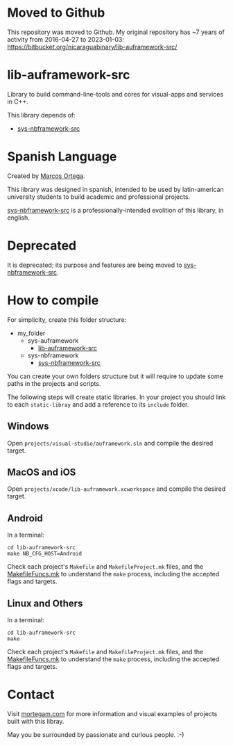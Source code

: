 # Moved to Github

This repository was moved to Github. My original repository has ~7 years of activity from 2016-04-27 to 2023-01-03: https://bitbucket.org/nicaraguabinary/lib-auframework-src/
  
# lib-auframework-src

Library to build command-line-tools and cores for visual-apps and services in C++.

This library depends of:

- [sys-nbframework-src](https://github.com/marcosjom/sys-nbframework-src)


# Spanish Language

Created by [Marcos Ortega](https://mortegam.com/).

This library was designed in spanish, intended to be used by latin-american university students to build academic and professional projects.

[sys-nbframework-src](https://github.com/marcosjom/sys-nbframework-src) is a professionally-intended evolition of this library, in english.

# Deprecated

It is deprecated; its purpose and features are being moved to [sys-nbframework-src](https://github.com/marcosjom/sys-nbframework-src).

# How to compile

For simplicity, create this folder structure:

- my_folder
   - sys-auframework<br/>
      - [lib-auframework-src](https://github.com/marcosjom/lib-auframework-src)<br/>
   - sys-nbframework<br/>
      - [sys-nbframework-src](https://github.com/marcosjom/sys-nbframework-src)<br/>

You can create your own folders structure but it will require to update some paths in the projects and scripts.

The following steps will create static libraries. In your project you should link to each `static-libray` and add a reference to its `include` folder.

## Windows

Open `projects/visual-studio/auframework.sln` and compile the desired target.

## MacOS and iOS

Open `projects/xcode/lib-auframework.xcworkspace` and compile the desired target.

## Android

In a terminal:

```
cd lib-auframework-src
make NB_CFG_HOST=Android
```

Check each project's `Makefile` and `MakefileProject.mk` files, and the [MakefileFuncs.mk](https://github.com/marcosjom/sys-nbframework-src/blob/main/MakefileFuncs.mk) to understand the `make` process, including the accepted flags and targets. 

## Linux and Others

In a terminal:

```
cd lib-auframework-src
make
```

Check each project's `Makefile` and `MakefileProject.mk` files, and the [MakefileFuncs.mk](https://github.com/marcosjom/sys-nbframework-src/blob/main/MakefileFuncs.mk) to understand the `make` process, including the accepted flags and targets.

# Contact

Visit [mortegam.com](https://mortegam.com/) for more information and visual examples of projects built with this libray.

May you be surrounded by passionate and curious people. :-)
